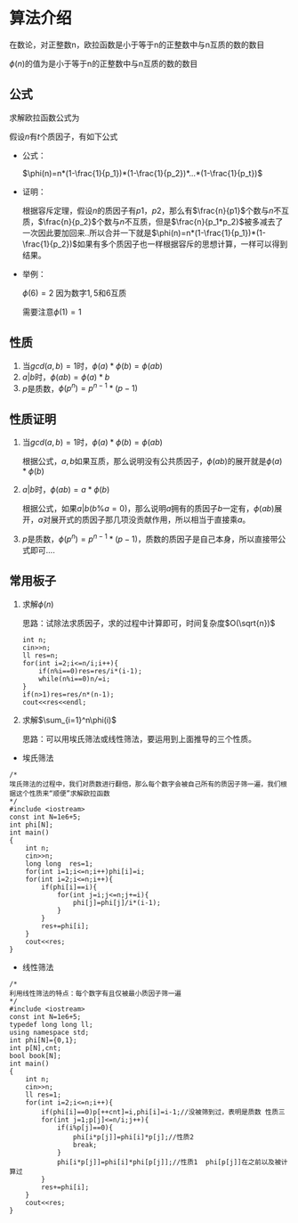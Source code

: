 # 算法介绍

在数论，对正整数n，欧拉函数是小于等于n的正整数中与n互质的数的数目

$\phi(n)$的值为是小于等于n的正整数中与n互质的数的数目

## 公式

求解欧拉函数公式为

假设$n$有$t$个质因子，有如下公式

* 公式：

  $\phi(n)=n*(1-\frac{1}{p_1})*(1-\frac{1}{p_2})*...*(1-\frac{1}{p_t})$

* 证明：

  根据容斥定理，假设$n$的质因子有$p1，p2$，那么有$\frac{n}{p1}$个数与$n$不互质，$\frac{n}{p_2}$个数与$n$不互质，但是$\frac{n}{p_1*p_2}$被多减去了一次因此要加回来..所以合并一下就是$\phi(n)=n*(1-\frac{1}{p_1})*(1-\frac{1}{p_2})$如果有多个质因子也一样根据容斥的思想计算，一样可以得到结果。

* 举例：

  $\phi(6)=2$ 因为数字$1,5$和$6$互质

  需要注意$\phi(1)=1$

## 性质

1. 当$gcd(a,b)=1$时，$\phi(a)*\phi(b)=\phi(ab)$
2. $a|b$时，$\phi(ab)=\phi(a)*b$
3. $p$是质数，$\phi(p^n)=p^{n-1}*(p-1)$

## 性质证明

1. 当$gcd(a,b)=1$时，$\phi(a)*\phi(b)=\phi(ab)$

   根据公式，$a,b$如果互质，那么说明没有公共质因子，$\phi(ab)$的展开就是$\phi(a)*\phi(b)$

2. $a|b$时，$\phi(ab)=a*\phi(b)$

   根据公式，如果$a|b$($b\%a=0$)，那么说明$a$拥有的质因子$b$一定有，$\phi(ab)$展开，$a$对展开式的质因子那几项没贡献作用，所以相当于直接乘$a$。

3. $p$是质数，$\phi(p^n)=p^{n-1}*(p-1)$，质数的质因子是自己本身，所以直接带公式即可....

## 常用板子

1. 求解$\phi(n)$

   思路：试除法求质因子，求的过程中计算即可，时间复杂度$O(\sqrt{n})$

   ```
   int n;
   cin>>n;
   ll res=n;
   for(int i=2;i<=n/i;i++){
       if(n%i==0)res=res/i*(i-1);
       while(n%i==0)n/=i;
   }
   if(n>1)res=res/n*(n-1);
   cout<<res<<endl;
   ```

   

2. 求解$\sum_{i=1}^n\phi(i)$

   思路：可以用埃氏筛法或线性筛法，要运用到上面推导的三个性质。

* 埃氏筛法

```
/*
埃氏筛法的过程中，我们对质数进行翻倍，那么每个数字会被自己所有的质因子筛一遍，我们根据这个性质来“顺便”求解欧拉函数
*/
#include <iostream>
const int N=1e6+5;
int phi[N];
int main()
{  
    int n;
    cin>>n;
    long long  res=1;
    for(int i=1;i<=n;i++)phi[i]=i;
    for(int i=2;i<=n;i++){
        if(phi[i]==i){
            for(int j=i;j<=n;j+=i){
                phi[j]=phi[j]/i*(i-1);
            }
        }
        res+=phi[i];
    }
    cout<<res;
}
```

* 线性筛法

```
/*
利用线性筛法的特点：每个数字有且仅被最小质因子筛一遍
*/
#include <iostream>
const int N=1e6+5;
typedef long long ll;
using namespace std;
int phi[N]={0,1};
int p[N],cnt;
bool book[N];
int main()
{  
    int n;
    cin>>n;
    ll res=1;
    for(int i=2;i<=n;i++){
        if(phi[i]==0)p[++cnt]=i,phi[i]=i-1;//没被筛到过，表明是质数 性质三
        for(int j=1;p[j]<=n/i;j++){
            if(i%p[j]==0){
                phi[i*p[j]]=phi[i]*p[j];//性质2  
                break;
            }
            phi[i*p[j]]=phi[i]*phi[p[j]];//性质1  phi[p[j]]在之前以及被计算过
        }
        res+=phi[i];
    }
    cout<<res;
}
```

